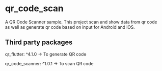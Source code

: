 # qr_code_scan

A QR Code Scanner sample. This project scan and show data from qr code as well as generate qr code based on input for Android and iOS.

## Third party packages

qr_flutter: ^4.1.0 -> To generate QR code

qr_code_scanner: ^1.0.1 -> To scan QR code